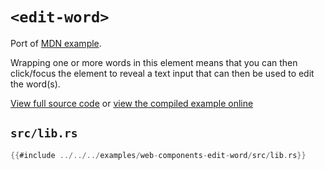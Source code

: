 # `<edit-word>`

Port of [MDN example](https://github.com/mdn/web-components-examples/tree/master/edit-word).

Wrapping one or more words in this element means that you can then click/focus the element to reveal a text input that can then be used to edit the word(s).

[View full source code][code] or [view the compiled example online][online]

[online]: https://rustwasm.github.io/wasm-bindgen/exbuild/web-components-edit-word/
[code]: https://github.com/rustwasm/wasm-bindgen/tree/master/examples/web-components-edit-word

## `src/lib.rs`

```rust
{{#include ../../../examples/web-components-edit-word/src/lib.rs}}
```
